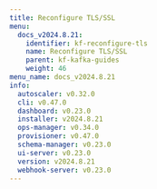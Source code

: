 ```yaml
---
title: Reconfigure TLS/SSL
menu:
  docs_v2024.8.21:
    identifier: kf-reconfigure-tls
    name: Reconfigure TLS/SSL
    parent: kf-kafka-guides
    weight: 46
menu_name: docs_v2024.8.21
info:
  autoscaler: v0.32.0
  cli: v0.47.0
  dashboard: v0.23.0
  installer: v2024.8.21
  ops-manager: v0.34.0
  provisioner: v0.47.0
  schema-manager: v0.23.0
  ui-server: v0.23.0
  version: v2024.8.21
  webhook-server: v0.23.0
---
```


